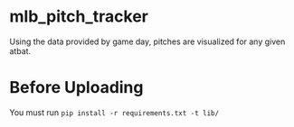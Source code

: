 # mlb_pitch_tracker
Using the data provided by game day, pitches are visualized for any given atbat.

# Before Uploading
You must run `pip install -r requirements.txt -t lib/`
